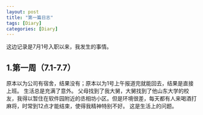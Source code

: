 ```yaml
---
layout: post
title: "第一篇日志"
tags: [Diary]
categories: [Diary]
---
```


这边记录是7月1号入职以来，我发生的事情。

## 1.第一周（7.1-7.7）

原本以为公司有宿舍，结果没有；原本以为1号上午报道完就能回去，结果是直接上班。
生活总是充满了意外。
父母找到了我大舅，大舅找到了他山东大学的校友，我得以暂住在软件园附近的丞相坊小区。但是环境很差，每天都有人来喝酒打麻将，时常到12点才能结束，使得我精神特别不好。
这是生活上的问题。

